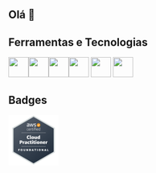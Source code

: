 ## Olá 👋

## Ferramentas e Tecnologias

<img loading="lazy" src="https://cdn.jsdelivr.net/gh/devicons/devicon/icons/git/git-original.svg" width="40" height="40"/><img src="https://cdn.jsdelivr.net/gh/devicons/devicon@latest/icons/docker/docker-original-wordmark.svg" width="40" height="40"/><img src="https://cdn.jsdelivr.net/gh/devicons/devicon@latest/icons/java/java-original.svg"  width="40" height="40"/><img src="https://cdn.jsdelivr.net/gh/devicons/devicon@latest/icons/spring/spring-original.svg"  width="40" height="40" />
<img src="https://cdn.jsdelivr.net/gh/devicons/devicon@latest/icons/mongodb/mongodb-original.svg"  width="40" height="40" /> <img src="https://cdn.jsdelivr.net/gh/devicons/devicon@latest/icons/sqldeveloper/sqldeveloper-original.svg" width="40" height="40" />
          
          
          

## Badges
<img src="https://github.com/jdevlucio/jdevlucio/blob/main/aws-certified-cloud-practitioner.png"  width="100" height="100"/>


